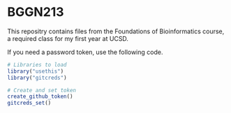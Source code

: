 # BGGN213

This repositry contains files from the Foundations of Bioinformatics course, a required class for my first year at UCSD.

If you need a password token, use the following code.

```r
# Libraries to load
library("usethis")
library("gitcreds")

# Create and set token
create_github_token()
gitcreds_set()

```